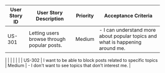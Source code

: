 | User Story ID | User Story Description                                      | Priority | Acceptance Criteria                                                           |
|---------------|-------------------------------------------------------------|----------|-------------------------------------------------------------------------------|
| US-301        | Letting users browse through popular posts.                 | Medium   | - I can understand more about popular topics and what is happening around me. |
|
|               |                                                             |          |                                                                               |
| US-302        | I want to be able to block posts related to specific topics | Medium   | - I don't want to see topics that don't interest me.                          |
